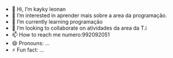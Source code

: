 - 👋 Hi, I’m kayky leonan
- 👀 I’m interested in aprender mais sobre a area da programação.
- 🌱 I’m currently learning programação
- 💞️ I’m looking to collaborate on atividades da area da T.i
- 📫 How to reach me numero:992092051
- 😄 Pronouns: ...
- ⚡ Fun fact: ...

<!---
KaykyLeonan/KaykyLeonan is a ✨ special ✨ repository because its `README.md` (this file) appears on your GitHub profile.
You can click the Preview link to take a look at your changes.
--->
